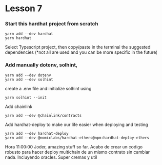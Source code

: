 # Lesson 7

### Start this hardhat project from scratch

```
yarn add --dev hardhat
yarn hardhat
```

Select Typescript project, then copy/paste in the terminal the suggested dependencies (\*not all are used and you can be more specific in the future)

### Add manually dotenv, solhint,

```
yarn add --dev dotenv
yarn add --dev solhint
```

create a .env file and initialize solhint using

```
yarn solhint --init
```

Add chainlink

```
yarn add --dev @chainlink/contracts
```

Add hardhat-deploy to make our life easier when deploying and testing

```
yarn add --dev hardhat-deploy
yarn add --dev @nomiclabs/hardhat-ethers@npm:hardhat-deploy-ethers
```

Hora 11:00:00
Joder, amazing stuff so far.
Acabo de crear un codigo robusto para hacer deploy multichain de un mismo contrato sin cambiar nada. Incluyendo oracles. Super cremas y util
